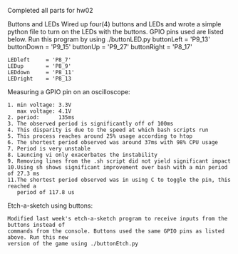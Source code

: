 Completed all parts for hw02 

Buttons and LEDs
	Wired up four(4) buttons and LEDs and wrote a simple python file to turn on the LEDs
	with the buttons. GPIO pins used are listed below. Run this program by using ./buttonLED.py
	buttonLeft  = 'P9_13' 
	buttonDown  = 'P9_15'
	buttonUp    = 'P9_27'
	buttonRight = 'P8_17'

	LEDleft     = 'P8_7'
	LEDup       = 'P8_9'
	LEDdown     = 'P8_11'
	LEDright    = 'P8_13 

Measuring a GPIO pin on an oscilloscope:
	
	1. min voltage: 3.3V
	   max voltage: 4.1V
	2. period:      135ms
	3. The observed period is significantly off of 100ms
	4. This disparity is due to the speed at which bash scripts run
	5. This process reaches around 25% usage according to htop
	6. The shortest period observed was around 37ms with 98% CPU usage
	7. Period is very unstable
	8. Launcing vi only exacerbates the instability
	9. Removing lines from the .sh script did not yield significant impact
	10.Using sh shows significant improvement over bash with a min period of 27.3 ms
	11.The shortest period observed was in using C to toggle the pin, this reached a 
	   period of 117.8 us 

Etch-a-sketch using buttons:
	
	Modified last week's etch-a-sketch program to receive inputs from the buttons instead of
	commands from the console. Buttons used the same GPIO pins as listed above. Run this new
	version of the game using ./buttonEtch.py 
